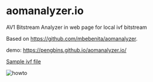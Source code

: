 # aomanalyzer.io
AV1 Bitstream Analyzer in web page for local ivf bitstream 

Based on https://github.com/mbebenita/aomanalyzer.


 demo: https://pengbins.github.io/aomanalyzer.io/
 
[Sample ivf file](https://people.xiph.org/~mbebenita/analyzer/output.ivf)
 
 
 ![howto](https://github.com/pengbins/aomanalyzer.io/blob/master/img/aomanalyzer.gif)
 
 
